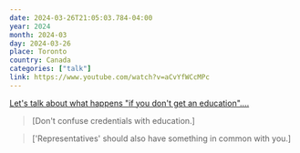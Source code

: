 ```yaml
---
date: 2024-03-26T21:05:03.784-04:00
year: 2024
month: 2024-03
day: 2024-03-26
place: Toronto
country: Canada
categories: ["talk"]
link: https://www.youtube.com/watch?v=aCvYfWCcMPc
---
```

[Let's talk about what happens "if you don't get an education"....](https://www.youtube.com/watch?v=aCvYfWCcMPc)

> [Don't confuse credentials with education.]

> ['Representatives' should also have something in common with you.]
